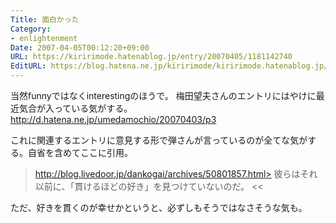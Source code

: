 ```yaml
---
Title: 面白かった
Category:
- enlightenment
Date: 2007-04-05T00:12:20+09:00
URL: https://kiririmode.hatenablog.jp/entry/20070405/1181142740
EditURL: https://blog.hatena.ne.jp/kiririmode/kiririmode.hatenablog.jp/atom/entry/8454420450078217445
---
```


当然funnyではなくinterestingのほうで。
梅田望夫さんのエントリにはやけに最近気合が入っている気がする。
http://d.hatena.ne.jp/umedamochio/20070403/p3


これに関連するエントリに意見する形で弾さんが言っているのが全てな気がする。自省を含めてここに引用。
>http://blog.livedoor.jp/dankogai/archives/50801857.html>
    彼らはそれ以前に、「貫けるほどの好き」を見つけていないのだ。
<<


ただ、好きを貫くのが幸せかというと、必ずしもそうではなさそうな気も。
